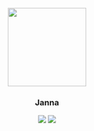 <p align="center">
    <img border-size:50% src="https://i.imgur.com/hEb4FSq.jpg" width="160">
    <h3 align="center">Janna</h3>
    <p align="center">
        <a href="https://discordapp.com/oauth2/authorize?client_id=357220874560077844&scope=bot&permissions=8"><img src="https://img.shields.io/badge/Discord-Invite-7289DA.svg?style=flat-square"></a>
        <a href="https://discord.gg/N8HWRB"><img src="https://img.shields.io/badge/Discord-Support%20Server-7289DA.svg?style=flat-square"></a>   
    </p></p>

